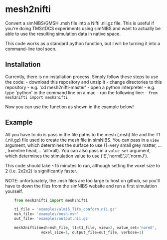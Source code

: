 # mesh2nifti

Convert a simNIBS/GMSH .msh file into a Nifti .nii.gz file. This is useful if you're doing TMS/tDCS experiments using simNIBS and want to actually be able to use the resulting simulation data in native space.

This code works as a standard python function, but I will be turning it into a command-line tool soon.

## Installation
Currently, there is no installation process. Simply follow these steps to use the code:
	- download this repository and unzip it
	- change directories to this repository
		- e.g. 'cd mesh2nifti-master'
	- open a python interpreter
		- e.g. type 'python' in the command line on a mac
	- run the following line:
		- `from mesh2nifti import mesh2nifti`

Now you can use the function as shown in the example below!

## Example
All you have to do is pass in the file paths to the mesh (.msh) file and the T1 (.nii.gz) file used to create the mesh file in simNIBS. You can pass in a `view` argument, which determines the surface to use (1=very small grey matter, ... , 5=entire head, .. 'all'=all). You can also pass in a `value_set` argument, which determines the stimulation value to use ('E','normE','J','normJ').

This code should take ~15 minutes to run, although setting the voxel size to 2 (i.e. 2x2x2) is significantly faster.

NOTE: unfortunately, the .msh files are too large to host on github, so you'll have to down the files from the simNIBS website and run a first simulation yourself.

```python
	from mesh2nifti import mesh2nifti

	t1_file = 'examples/almi5_T1fs_conform.nii.gz'
	msh_file= 'examples/mesh.msh'
	out_file= 'examples/output.nii.gz'

	mesh2nifti(mesh=msh_file, t1=t1_file, view=2, value_set='normE',
				voxel_size=1, output_file=out_file, verbose=1)
```
